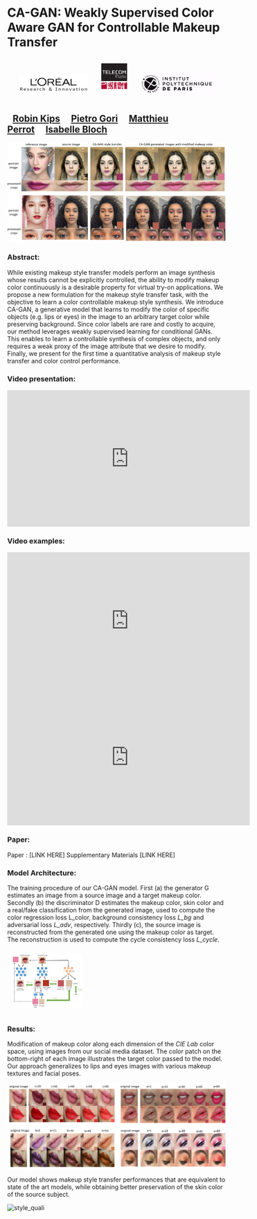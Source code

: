 # CA-GAN: Weakly Supervised Color Aware GAN for Controllable Makeup Transfer

<p align="center">
   <img  style="width: 32%;margin: 2.5%;" width="40%" src="images/loreal_research.png">  <img  style="width: 12%;margin: 2.5%;" width="40%" src="images/telecom_icon.png">   <img  style="width: 34%;margin: 2.5%;" width="40%" src="images/idp_icon.png">
</p>

<div>
    <h2><a style="width: 20%;margin: 2.5%;" href="https://www.linkedin.com/in/robin-kips" target="_blank">Robin Kips</a><a style="width: 20%;margin: 2.5%;" href="https://www.linkedin.com/in/pietro-gori-b097bb118/" target="_blank">Pietro Gori</a><a style="width: 20%;margin: 2.5%;" href="https://www.linkedin.com/in/matthieu-perrot-225ab01b/" target="_blank">Matthieu Perrot</a><a style="width: 20%;margin: 2.5%;" href="https://www.linkedin.com/in/isabelle-bloch-b954144/" target="_blank">Isabelle Bloch</a></h2>
</div>


![example_style_transfer](images/full_face_shades.png)

### Abstract:
While existing makeup style transfer models perform an image synthesis whose results cannot be explicitly controlled, the ability to modify makeup color continuously is a desirable property for virtual try-on applications. We propose a new formulation for the makeup style transfer task, with the objective to learn a color controllable makeup style synthesis. 
We introduce CA-GAN, a generative model that learns to modify the color of specific objects (e.g. lips or eyes) in the image to an arbitrary target color while preserving background. 
Since color labels are rare and costly to acquire, our method leverages
weakly supervised learning for conditional GANs. This enables to learn a controllable synthesis of complex objects, and only requires a weak proxy of the image attribute that we desire to modify.
Finally, we present for the first time a quantitative analysis of makeup style transfer and color control performance.

### Video presentation: 

<iframe style="display: block; margin: auto;" width="560" height="315" src="https://www.youtube.com/embed/3YjkkxgAIKw" frameborder="0" allow="accelerometer; autoplay; encrypted-media; gyroscope; picture-in-picture" allowfullscreen></iframe>


### Video examples:

<iframe  style="display: block; margin: auto;" width="560" height="315" src="https://www.youtube.com/embed/zA18a8-R6Wg" frameborder="0" allow="accelerometer; autoplay; encrypted-media; gyroscope; picture-in-picture" allowfullscreen></iframe>
<iframe style="display: block; margin: auto;"  width="560" height="315" src="https://www.youtube.com/embed/hHOZX6U_nqU" frameborder="0" allow="accelerometer; autoplay; encrypted-media; gyroscope; picture-in-picture" allowfullscreen></iframe>

### Paper:

Paper : [LINK HERE] 
Supplementary Materials [LINK HERE]

### Model Architecture:
The training procedure of our CA-GAN model. First (a) the generator G estimates an image from a source image and a target makeup color. Secondly (b) the discriminator D estimates the makeup color, skin color and a real/fake classification from the generated image, used to compute the color regression loss L_color, background consistency loss *L_bg* and adversarial loss *L_adv*, respectively. Thirdly (c), the source image is reconstructed from the generated one using the makeup color as target. The reconstruction is used to compute the cycle consistency loss *L_cycle*.
<!-- ![model_archi](images/mode_pipeline.png =250x) -->
<img style="width: 32%;margin: 2.5%;" width="40%" src="images/mode_pipeline.png"/>


### Results:

Modification of makeup color along each dimension of the *CIE Lab* color space, using images from our social media dataset.
The color patch on the bottom-right of each image illustrates the target color passed to the model.
Our approach generalizes to lips and eyes images with various makeup textures and facial poses.

![results_grid](images/closeup_editing_square.png)

Our model shows makeup style transfer performances that are equivalent to state of the art models, while obtaining better preservation of the skin color of the source subject.

![style_quali](images/style_transfer_quali.png)
